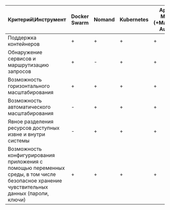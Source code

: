 | Критерий\Инструмент | Docker Swarm	| Nomand | Kubernetes | Apache Mesos (+Marathon, Aurora) |
|---|---|---|---|---|
| Поддержка контейнеров	| + | + | + | + |
| Обнаружение сервисов и маршрутизацию запросов | + | - | + | + |
| Возможность горизонтального масштабирования	| + | + | + | + |
| Возможность автоматического масштабирования	| - | + | + | + |
| Явное разделения ресурсов доступных извне и внутри системы	| - | + | + | + |
| Возможность конфигурирования приложения с помощью переменных среды, в том числе безопасное хранение чувствительных данных (пароли, ключи) | + | + | + | + |
